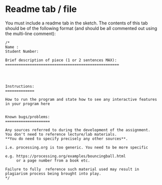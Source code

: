 # Readme tab / file

You must include a readme tab in the sketch.  The contents of this tab should be of the following format (and should be all commented out using the multi-line comment):

~~~
/*
Name : 
Student Number:

Brief description of piece (1 or 2 sentences MAX):
===================================================




Instructions:
=============

How to run the program and state how to see any interactive features in your program here


Known bugs/problems:
====================

Any sources referred to during the development of the assignment.
You don't need to reference lecture/lab materials.
**You do need to specify precisely any other sources**.

i.e. processing.org is too generic. You need to be more specific 

e.g. https://processing.org/examples/bouncingball.html 
     or a page number from a book etc.

Failure to fully  reference such material used may result in plagiarism process being brought into play. 
*/
~~~

